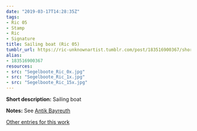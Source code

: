 ```yaml
---
date: "2019-03-17T14:28:35Z"
tags:
- Ric 05
- Stamp
- Ric
- Signature
title: Sailing boat (Ric 05)
tumblr_url: https://ric-unknownartist.tumblr.com/post/183516900367/short-description-sailing-boat-notes-see-antik
alias:
- 183516900367
resources:
- src: "Segelboote_Ric_0x.jpg"
- src: "Segelboote_Ric_1x.jpg"
- src: "Segelboote_Ric_15x.jpg"
---
```


**Short description:** Sailing boat

**Notes:** See [Antik Bayreuth](http://www.antikbayreuth.de/kuenstlerverzeichnis/Kunstler_Q_bis_S/RIC_Radierung_Vogel/ric_radierung_vogel.html)

[Other entries for this work](/tags/Ric-05)
